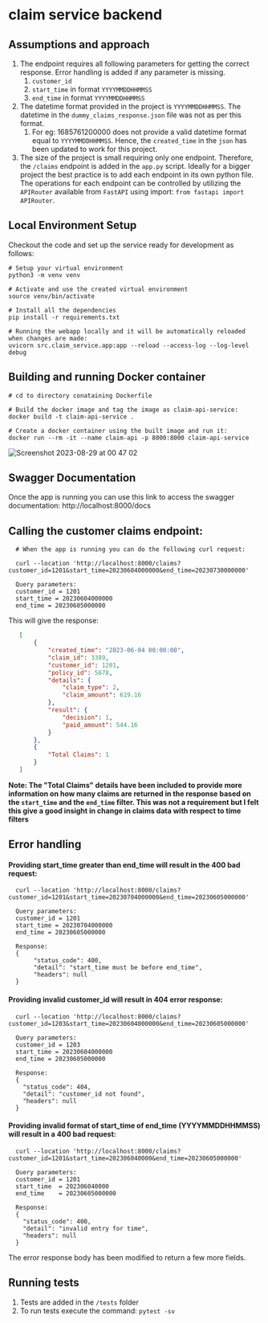 # claim service backend

## Assumptions and approach
1. The endpoint requires all following parameters for getting the correct response. Error handling is added if any parameter is missing. 
   1. `customer_id`
   2. `start_time` in format `YYYYMMDDHHMMSS`
   3. `end_time` in format `YYYYMMDDHHMMSS`
2. The datetime format provided in the project is `YYYYMMDDHHMMSS`. The datetime in the `dummy_claims_response.json` file was not as per this format. 
   1. For eg: 1685761200000 does not provide a valid datetime format equal to `YYYYMMDDHHMMSS`. Hence, the `created_time` in the `json` has been updated to work for this project.
3. The size of the project is small requiring only one endpoint. Therefore, the `/claims` endpoint is added in the `app.py` script. Ideally for a bigger project the best practice is to add each endpoint in its own python file. The operations for each endpoint can be controlled by utilizing the `APIRouter` available from `FastAPI` using import: `from fastapi import APIRouter`.    

## Local Environment Setup

Checkout the code and set up the service ready for development as follows:

    # Setup your virtual environment
    python3 -m venv venv

    # Activate and use the created virtual environment
    source venv/bin/activate

    # Install all the dependencies
    pip install -r requirements.txt
    
    # Running the webapp locally and it will be automatically reloaded when changes are made:
    uvicorn src.claim_service.app:app --reload --access-log --log-level debug

## Building and running Docker container
    # cd to directory conataining Dockerfile
    
    # Build the docker image and tag the image as claim-api-service:
    docker build -t claim-api-service . 

    # Create a docker container using the built image and run it:  
    docker run --rm -it --name claim-api -p 8000:8000 claim-api-service

![Screenshot 2023-08-29 at 00 47 02](https://github.com/rohan-pote/napo-challenge/assets/34726174/83c042c0-d4c6-4430-ae23-7db8a3bbc261)

## Swagger Documentation

Once the app is running you can use this link to access the swagger documentation: http://localhost:8000/docs

## Calling the customer claims endpoint:
      # When the app is running you can do the following curl request: 
      
      curl --location 'http://localhost:8000/claims?customer_id=1201&start_time=20230604000000&end_time=20230730000000'
      
      Query parameters: 
      customer_id = 1201
      start_time = 20230604000000
      end_time = 20230605000000

   This will give the response: 
```json
   [
       {
           "created_time": "2023-06-04 00:00:00",
           "claim_id": 3389,
           "customer_id": 1201,
           "policy_id": 5678,
           "details": {
               "claim_type": 2,
               "claim_amount": 619.16
           },
           "result": {
               "decision": 1,
               "paid_amount": 544.16
           }
       },
       {
           "Total Claims": 1
       }
   ]
```

**Note: The "Total Claims" details have been included to provide more information on how many claims are returned in the response based on the `start_time` and the `end_time` filter. This was not a requirement but I felt this give a good insight in change in claims data with respect to time filters**

## Error handling

#### Providing start_time greater than end_time will result in the 400 bad request:

      curl --location 'http://localhost:8000/claims?customer_id=1201&start_time=20230704000000&end_time=20230605000000' 
      
      Query parameters: 
      customer_id = 1201
      start_time = 20230704000000
      end_time = 20230605000000
      
      Response: 
      {
           "status_code": 400,
           "detail": "start_time must be before end_time",
           "headers": null
      }


#### Providing invalid customer_id will result in 404 error response: 

      curl --location 'http://localhost:8000/claims?customer_id=1203&start_time=20230604000000&end_time=20230605000000' 
      
      Query parameters: 
      customer_id = 1203
      start_time = 20230604000000
      end_time = 20230605000000
   
      Response:
      {
        "status_code": 404,
        "detail": "customer_id not found",
        "headers": null
      }


#### Providing invalid format of start_time of end_time (YYYYMMDDHHMMSS) will result in a 400 bad request: 

      curl --location 'http://localhost:8000/claims?customer_id=1201&start_time=202306040000&end_time=20230605000000' 
      
      Query parameters: 
      customer_id = 1201
      start_time  = 202306040000
      end_time    = 20230605000000

      Response: 
      {
        "status_code": 400,
        "detail": "invalid entry for time",
        "headers": null
      }

The error response body has been modified to return a few more fields. 

## Running tests

1. Tests are added in the `/tests` folder
2. To run tests execute the command: 
   `pytest -sv`
